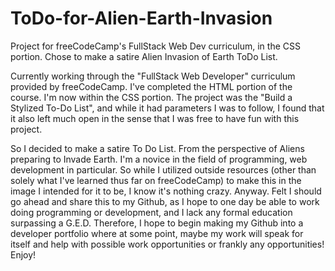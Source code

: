# ToDo-for-Alien-Earth-Invasion
Project for freeCodeCamp's FullStack Web Dev curriculum, in the CSS portion. Chose to make a satire Alien Invasion of Earth ToDo List.

Currently working through the "FullStack Web Developer" curriculum provided by freeCodeCamp. I've completed the HTML portion of the course. I'm now within the CSS portion. The project was the "Build a Stylized To-Do List", and while it had parameters I was to follow, I found that it also left much open in the sense that I was free to have fun with this project. 

So I decided to make a satire To Do List. From the perspective of Aliens preparing to Invade Earth. I'm a novice in the field of programming, web development in particular. So while I utilized outside resources (other than solely what I've learned thus far on freeCodeCamp) to make this in the image I intended for it to be, I know it's nothing crazy. Anyway. Felt I should go ahead and share this to my Github, as I hope to one day be able to work doing programming or development, and I lack any formal education surpassing a G.E.D. Therefore, I hope to begin making my Github into a developer portfolio where at some point, maybe my work will speak for itself and help with possible work opportunities or frankly any opportunities! Enjoy!
